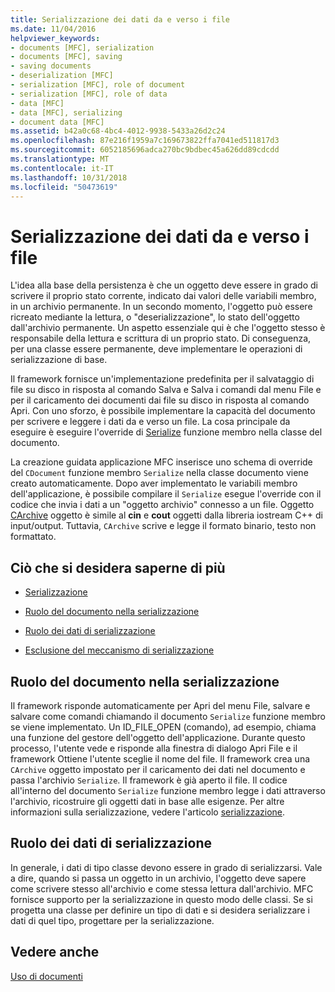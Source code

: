 ```yaml
---
title: Serializzazione dei dati da e verso i file
ms.date: 11/04/2016
helpviewer_keywords:
- documents [MFC], serialization
- documents [MFC], saving
- saving documents
- deserialization [MFC]
- serialization [MFC], role of document
- serialization [MFC], role of data
- data [MFC]
- data [MFC], serializing
- document data [MFC]
ms.assetid: b42a0c68-4bc4-4012-9938-5433a26d2c24
ms.openlocfilehash: 87e216f1959a7c169673822ffa7041ed511817d3
ms.sourcegitcommit: 6052185696adca270bc9bdbec45a626dd89cdcdd
ms.translationtype: MT
ms.contentlocale: it-IT
ms.lasthandoff: 10/31/2018
ms.locfileid: "50473619"
---
```

# <a name="serializing-data-to-and-from-files"></a>Serializzazione dei dati da e verso i file

L'idea alla base della persistenza è che un oggetto deve essere in grado di scrivere il proprio stato corrente, indicato dai valori delle variabili membro, in un archivio permanente. In un secondo momento, l'oggetto può essere ricreato mediante la lettura, o "deserializzazione", lo stato dell'oggetto dall'archivio permanente. Un aspetto essenziale qui è che l'oggetto stesso è responsabile della lettura e scrittura di un proprio stato. Di conseguenza, per una classe essere permanente, deve implementare le operazioni di serializzazione di base.

Il framework fornisce un'implementazione predefinita per il salvataggio di file su disco in risposta al comando Salva e Salva i comandi dal menu File e per il caricamento dei documenti dai file su disco in risposta al comando Apri. Con uno sforzo, è possibile implementare la capacità del documento per scrivere e leggere i dati da e verso un file. La cosa principale da eseguire è eseguire l'override di [Serialize](../mfc/reference/cobject-class.md#serialize) funzione membro nella classe del documento.

La creazione guidata applicazione MFC inserisce uno schema di override del `CDocument` funzione membro `Serialize` nella classe documento viene creato automaticamente. Dopo aver implementato le variabili membro dell'applicazione, è possibile compilare il `Serialize` esegue l'override con il codice che invia i dati a un "oggetto archivio" connesso a un file. Oggetto [CArchive](../mfc/reference/carchive-class.md) oggetto è simile al **cin** e **cout** oggetti dalla libreria iostream C++ di input/output. Tuttavia, `CArchive` scrive e legge il formato binario, testo non formattato.

## <a name="what-do-you-want-to-know-more-about"></a>Ciò che si desidera saperne di più

- [Serializzazione](../mfc/serialization-in-mfc.md)

- [Ruolo del documento nella serializzazione](#_core_the_document.92.s_role_in_serialization)

- [Ruolo dei dati di serializzazione](#_core_the_data.92.s_role_in_serialization)

- [Esclusione del meccanismo di serializzazione](../mfc/bypassing-the-serialization-mechanism.md)

##  <a name="_core_the_document.92.s_role_in_serialization"></a> Ruolo del documento nella serializzazione

Il framework risponde automaticamente per Apri del menu File, salvare e salvare come comandi chiamando il documento `Serialize` funzione membro se viene implementato. Un ID_FILE_OPEN (comando), ad esempio, chiama una funzione del gestore dell'oggetto dell'applicazione. Durante questo processo, l'utente vede e risponde alla finestra di dialogo Apri File e il framework Ottiene l'utente sceglie il nome del file. Il framework crea una `CArchive` oggetto impostato per il caricamento dei dati nel documento e passa l'archivio `Serialize`. Il framework è già aperto il file. Il codice all'interno del documento `Serialize` funzione membro legge i dati attraverso l'archivio, ricostruire gli oggetti dati in base alle esigenze. Per altre informazioni sulla serializzazione, vedere l'articolo [serializzazione](../mfc/serialization-in-mfc.md).

##  <a name="_core_the_data.92.s_role_in_serialization"></a> Ruolo dei dati di serializzazione

In generale, i dati di tipo classe devono essere in grado di serializzarsi. Vale a dire, quando si passa un oggetto in un archivio, l'oggetto deve sapere come scrivere stesso all'archivio e come stessa lettura dall'archivio. MFC fornisce supporto per la serializzazione in questo modo delle classi. Se si progetta una classe per definire un tipo di dati e si desidera serializzare i dati di quel tipo, progettare per la serializzazione.

## <a name="see-also"></a>Vedere anche

[Uso di documenti](../mfc/using-documents.md)


